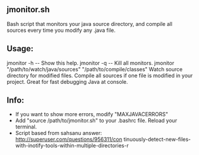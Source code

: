 ## jmonitor.sh
Bash script that monitors your java source directory, and compile all sources every time you modify any .java file.

## Usage:
  jmonitor -h -- Show this help.
  jmonitor -q -- Kill all monitors.
  jmonitor "/path/to/watch/java/sources" "/path/to/compile/classes"
  Watch source directory for modified files. Compile all sources if one file is modified in your project. Great for fast debugging Java at console.
## Info:
 - If you want to show more errors, modify "MAXJAVACERRORS"
 - Add "source /path/to/jmonitor.sh" to your .bashrc file. Reload your terminal.
 - Script based from sahsanu answer:  http://superuser.com/questions/956311/con tinuously-detect-new-files-with-inotify-tools-within-multiple-directories-r

